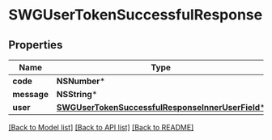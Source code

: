 # SWGUserTokenSuccessfulResponse

## Properties
Name | Type | Description | Notes
------------ | ------------- | ------------- | -------------
**code** | **NSNumber*** | Status code | 
**message** | **NSString*** | Message | 
**user** | [**SWGUserTokenSuccessfulResponseInnerUserField***](SWGUserTokenSuccessfulResponseInnerUserField.md) |  | 

[[Back to Model list]](../README.md#documentation-for-models) [[Back to API list]](../README.md#documentation-for-api-endpoints) [[Back to README]](../README.md)


